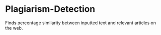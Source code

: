 # Plagiarism-Detection
Finds percentage similarity between inputted text and relevant articles on the web.
